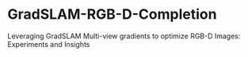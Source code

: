 # GradSLAM-RGB-D-Completion
 Leveraging GradSLAM Multi-view gradients to optimize RGB-D Images: Experiments and Insights
